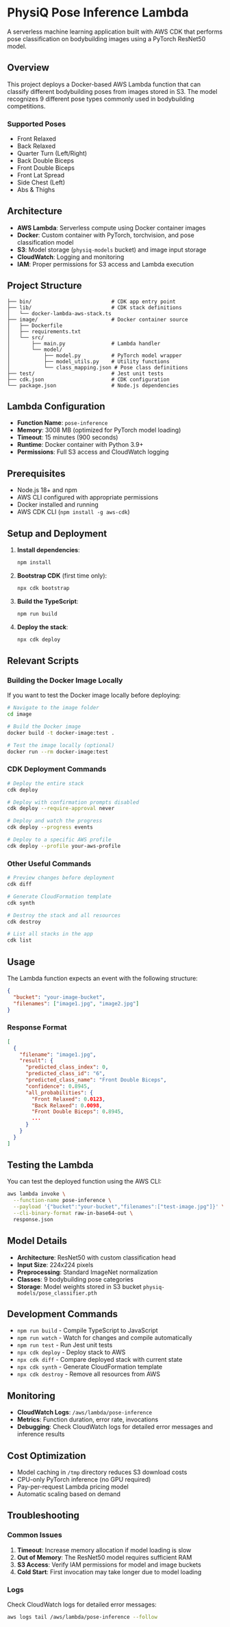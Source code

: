 # PhysiQ Pose Inference Lambda

A serverless machine learning application built with AWS CDK that performs pose classification on bodybuilding images using a PyTorch ResNet50 model.

## Overview

This project deploys a Docker-based AWS Lambda function that can classify different bodybuilding poses from images stored in S3. The model recognizes 9 different pose types commonly used in bodybuilding competitions.

### Supported Poses

- Front Relaxed
- Back Relaxed
- Quarter Turn (Left/Right)
- Back Double Biceps
- Front Double Biceps
- Front Lat Spread
- Side Chest (Left)
- Abs & Thighs

## Architecture

- **AWS Lambda**: Serverless compute using Docker container images
- **Docker**: Custom container with PyTorch, torchvision, and pose classification model
- **S3**: Model storage (`physiq-models` bucket) and image input storage
- **CloudWatch**: Logging and monitoring
- **IAM**: Proper permissions for S3 access and Lambda execution

## Project Structure

```
├── bin/                          # CDK app entry point
├── lib/                          # CDK stack definitions
│   └── docker-lambda-aws-stack.ts
├── image/                        # Docker container source
│   ├── Dockerfile
│   ├── requirements.txt
│   └── src/
│       ├── main.py               # Lambda handler
│       └── model/
│           ├── model.py          # PyTorch model wrapper
│           ├── model_utils.py    # Utility functions
│           └── class_mapping.json # Pose class definitions
├── test/                         # Jest unit tests
├── cdk.json                      # CDK configuration
└── package.json                  # Node.js dependencies
```

## Lambda Configuration

- **Function Name**: `pose-inference`
- **Memory**: 3008 MB (optimized for PyTorch model loading)
- **Timeout**: 15 minutes (900 seconds)
- **Runtime**: Docker container with Python 3.9+
- **Permissions**: Full S3 access and CloudWatch logging

## Prerequisites

- Node.js 18+ and npm
- AWS CLI configured with appropriate permissions
- Docker installed and running
- AWS CDK CLI (`npm install -g aws-cdk`)

## Setup and Deployment

1. **Install dependencies**:

   ```bash
   npm install
   ```

2. **Bootstrap CDK** (first time only):

   ```bash
   npx cdk bootstrap
   ```

3. **Build the TypeScript**:

   ```bash
   npm run build
   ```

4. **Deploy the stack**:
   ```bash
   npx cdk deploy
   ```

## Relevant Scripts

### Building the Docker Image Locally

If you want to test the Docker image locally before deploying:

```bash
# Navigate to the image folder
cd image

# Build the Docker image
docker build -t docker-image:test .

# Test the image locally (optional)
docker run --rm docker-image:test
```

### CDK Deployment Commands

```bash
# Deploy the entire stack
cdk deploy

# Deploy with confirmation prompts disabled
cdk deploy --require-approval never

# Deploy and watch the progress
cdk deploy --progress events

# Deploy to a specific AWS profile
cdk deploy --profile your-aws-profile
```

### Other Useful Commands

```bash
# Preview changes before deployment
cdk diff

# Generate CloudFormation template
cdk synth

# Destroy the stack and all resources
cdk destroy

# List all stacks in the app
cdk list
```

## Usage

The Lambda function expects an event with the following structure:

```json
{
  "bucket": "your-image-bucket",
  "filenames": ["image1.jpg", "image2.jpg"]
}
```

### Response Format

```json
[
  {
    "filename": "image1.jpg",
    "result": {
      "predicted_class_index": 0,
      "predicted_class_id": "6",
      "predicted_class_name": "Front Double Biceps",
      "confidence": 0.8945,
      "all_probabilities": {
        "Front Relaxed": 0.0123,
        "Back Relaxed": 0.0098,
        "Front Double Biceps": 0.8945,
        ...
      }
    }
  }
]
```

## Testing the Lambda

You can test the deployed function using the AWS CLI:

```bash
aws lambda invoke \
  --function-name pose-inference \
  --payload '{"bucket":"your-bucket","filenames":["test-image.jpg"]}' \
  --cli-binary-format raw-in-base64-out \
  response.json
```

## Model Details

- **Architecture**: ResNet50 with custom classification head
- **Input Size**: 224x224 pixels
- **Preprocessing**: Standard ImageNet normalization
- **Classes**: 9 bodybuilding pose categories
- **Storage**: Model weights stored in S3 bucket `physiq-models/pose_classifier.pth`

## Development Commands

- `npm run build` - Compile TypeScript to JavaScript
- `npm run watch` - Watch for changes and compile automatically
- `npm run test` - Run Jest unit tests
- `npx cdk deploy` - Deploy stack to AWS
- `npx cdk diff` - Compare deployed stack with current state
- `npx cdk synth` - Generate CloudFormation template
- `npx cdk destroy` - Remove all resources from AWS

## Monitoring

- **CloudWatch Logs**: `/aws/lambda/pose-inference`
- **Metrics**: Function duration, error rate, invocations
- **Debugging**: Check CloudWatch logs for detailed error messages and inference results

## Cost Optimization

- Model caching in `/tmp` directory reduces S3 download costs
- CPU-only PyTorch inference (no GPU required)
- Pay-per-request Lambda pricing model
- Automatic scaling based on demand

## Troubleshooting

### Common Issues

1. **Timeout**: Increase memory allocation if model loading is slow
2. **Out of Memory**: The ResNet50 model requires sufficient RAM
3. **S3 Access**: Verify IAM permissions for model and image buckets
4. **Cold Start**: First invocation may take longer due to model loading

### Logs

Check CloudWatch logs for detailed error messages:

```bash
aws logs tail /aws/lambda/pose-inference --follow
```
